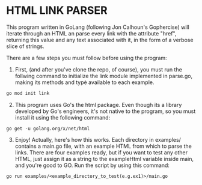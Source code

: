 # HTML LINK PARSER

This program written in GoLang (following Jon Calhoun's Gophercise) will iterate through an HTML an parse every link with the attribute "href", returning this value and any text associated with it, in the form of a verbose slice of strings.

There are a few steps you must follow before using the program:

1. First, (and after you've clone the repo, of course), you must run the follwing command to initialize the link module implemented in parse.go, making its methods and typè available to each example.

```powershell
go mod init link
```

2. This program uses Go's the html package. Even though its a library developed by Go's engineers, it's not native to the program, so you must install it using the following command:

```
go get -u golang.org/x/net/html
```

3. Enjoy! Actually, here's how this works. Each directory in examples/ contains a main.go file, with an example HTML from which to parse the links. There are four examples ready, but if you want to test any other HTML, just assign it as a string to the exampleHtml variable inside main, and you're good to GO. Run the script by using this command:

```
go run examples/<example_directory_to_test(e.g.ex1)>/main.go  
```
